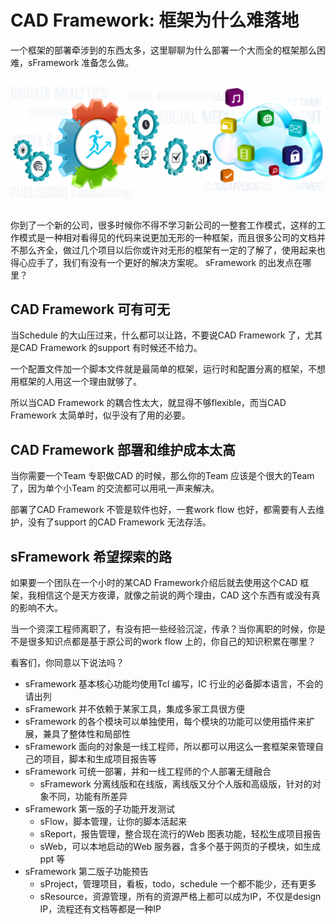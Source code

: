 # CAD Framework: 框架为什么难落地

一个框架的部署牵涉到的东西太多，这里聊聊为什么部署一个大而全的框架那么困难，sFramework 准备怎么做。

![framework](framework_development.png)

你到了一个新的公司，很多时候你不得不学习新公司的一整套工作模式，这样的工作模式是一种相对看得见的代码来说更加无形的一种框架，而且很多公司的文档并不那么齐全，做过几个项目以后你或许对无形的框架有一定的了解了，使用起来也得心应手了，我们有没有一个更好的解决方案呢。 sFramework 的出发点在哪里？

## CAD Framework 可有可无

当Schedule 的大山压过来，什么都可以让路，不要说CAD Framework 了，尤其是CAD Framework 的support 有时候还不给力。

一个配置文件加一个脚本文件就是最简单的框架，运行时和配置分离的框架，不想用框架的人用这一个理由就够了。

所以当CAD Framework 的耦合性太大，就显得不够flexible，而当CAD Framework 太简单时，似乎没有了用的必要。

## CAD Framework 部署和维护成本太高

当你需要一个Team 专职做CAD 的时候，那么你的Team 应该是个很大的Team 了，因为单个小Team 的交流都可以用吼一声来解决。

部署了CAD Framework 不管是软件也好，一套work flow 也好，都需要有人去维护，没有了support 的CAD Framework 无法存活。

## sFramework 希望探索的路

如果要一个团队在一个小时的某CAD Framework介绍后就去使用这个CAD 框架，我相信这个是天方夜谭，就像之前说的两个理由，CAD 这个东西有或没有真的影响不大。

当一个资深工程师离职了，有没有把一些经验沉淀，传承？当你离职的时候，你是不是很多知识点都是基于原公司的work flow 上的，你自己的知识积累在哪里？

看客们，你同意以下说法吗？

- sFramework 基本核心功能均使用Tcl 编写，IC 行业的必备脚本语言，不会的请出列
- sFramework 并不依赖于某家工具，集成多家工具很方便
- sFramework 的各个模块可以单独使用，每个模块的功能可以使用插件来扩展，兼具了整体性和局部性
- sFramework 面向的对象是一线工程师，所以都可以用这么一套框架来管理自己的项目，脚本和生成项目报告等
- sFramework 可统一部署，并和一线工程师的个人部署无缝融合
  - sFramework 分离线版和在线版，离线版又分个人版和高级版，针对的对象不同，功能有所差异
- sFramework 第一版的子功能开发测试
  - sFlow，脚本管理，让你的脚本活起来
  - sReport，报告管理，整合现在流行的Web 图表功能，轻松生成项目报告
  - sWeb，可以本地启动的Web 服务器，含多个基于网页的子模块，如生成ppt 等
- sFramework 第二版子功能预告
  - sProject，管理项目，看板，todo，schedule 一个都不能少，还有更多
  - sResource，资源管理，所有的资源严格上都可以成为IP，不仅是design IP，流程还有文档等都是一种IP

